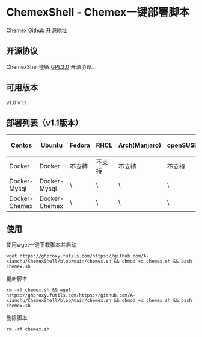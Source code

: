 # ChemexShell - Chemex一键部署脚本

[Chemex Github 开源地址](https://github.com/celaraze/chemex)

## 开源协议

ChemexShell遵循 [GPL3.0](https://www.gnu.org/licenses/gpl-3.0.html) 开源协议。

## 可用版本

v1.0 v1.1

## 部署列表（v1.1版本）

| Centos        | Ubuntu        | Fedora | RHCL   | Arch(Manjaro) | openSUSE | Kali(凑数的) |
| ------------- | ------------- | ------ | ------ | ------------- | -------- | ------------ |
| Docker        | Docker        | 不支持 | 不支持 | 不支持        | 不支持   | 不支持       |
| Docker-Mysql  | Docker-Mysql  | \      | \      | \             | \        | \            |
| Docker-Chemex | Docker-Chemex | \      | \      | \             | \        | \            |

## 使用

使用wget一键下载脚本并启动

```shell
wget https://ghproxy.futils.com/https://github.com/A-xianchu/ChemexShell/blob/main/chemex.sh && chmod +x chemex.sh && bash chemex.sh
```

更新脚本

```shell
rm -rf chemex.sh && wget https://ghproxy.futils.com/https://github.com/A-xianchu/ChemexShell/blob/main/chemex.sh && chmod +x chemex.sh && bash chemex.sh
```

删除脚本

```shell
rm -rf chemex.sh
```
